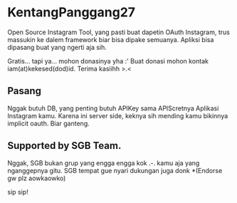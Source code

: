 # KentangPanggang27
Open Source Instagram Tool, yang pasti buat dapetin OAuth Instagram, trus massukin ke dalem framework biar bisa dipake semuanya. Apliksi bisa dipasang buat yang ngerti aja sih.

Gratis... tapi ya... mohon donasinya yha :'
Buat donasi mohon kontak iam(at)kekesed(dod)id. Terima kasiihh >.<

## Pasang
Nggak butuh DB, yang penting butuh APIKey sama APIScretnya Aplikasi Instagram kamu.
Karena ini server side, keknya sih mending kamu bikinnya implicit oauth. Biar ganteng.

## Supported by SGB Team.
Nggak, SGB bukan grup yang engga engga kok .-. kamu aja yang nganggepnya gitu. SGB tempat gue nyari dukungan juga donk *(Endorse gw plz aowkaowko)

sip sip!

